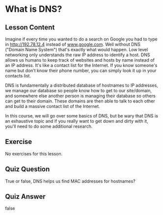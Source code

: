 # What is DNS?

## Lesson Content

Imagine if every time you wanted to do a search on Google you had to type in http://192.78.12.4 instead of www.google.com. Well without DNS ("Domain Name System") that's exactly what would happen. Low level networking only understands the raw IP address to identify a host. DNS allows us humans to keep track of websites and hosts by name instead of an IP address.  It's like a contact list for the Internet. If you know someone's name but don’t know their phone number, you can simply look it up in your contacts list.

DNS is fundamentally a distributed database of hostnames to IP addresses, we manage our database so people know how to get to our site/domain, and somewhere else another person is managing their database so others can get to their domain. These domains are then able to talk to each other and build a massive contact list of the Internet.

In this course, we will go over some basics of DNS, but be wary that DNS is an exhaustive topic and if you really want to get down and dirty with it, you'll need to do some additional research.

## Exercise

No exercises for this lesson.

## Quiz Question

True or false, DNS helps us find MAC addresses for hostnames?

## Quiz Answer

false